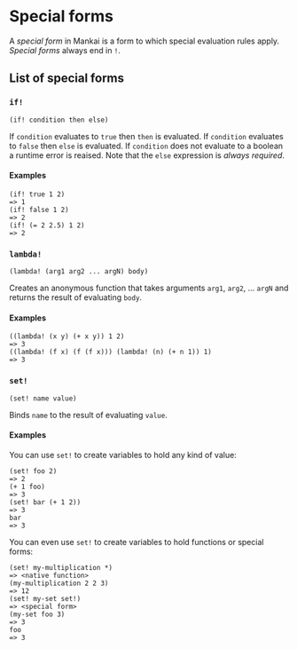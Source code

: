 # Special forms
A _special form_ in Mankai is a form to which special evaluation rules apply. _Special forms_ always end in `!`.

## List of special forms

### `if!`

`(if! condition then else)`

If `condition` evaluates to `true` then `then` is evaluated. If `condition` evaluates to `false` then `else` is evaluated. If `condition` does not evaluate to a boolean a runtime error is reaised. Note that the `else` expression is _always required_.

#### Examples

```
(if! true 1 2)
=> 1
(if! false 1 2)
=> 2
(if! (= 2 2.5) 1 2)
=> 2
```

### `lambda!`

`(lambda! (arg1 arg2 ... argN) body)`

Creates an anonymous function that takes arguments `arg1`, `arg2`, ... `argN` and returns the result of evaluating `body`.

#### Examples

```
((lambda! (x y) (+ x y)) 1 2)
=> 3
((lambda! (f x) (f (f x))) (lambda! (n) (+ n 1)) 1)
=> 3
```

### `set!`

`(set! name value)`

Binds `name` to the result of evaluating `value`.

#### Examples

You can use `set!` to create variables to hold any kind of value:

```
(set! foo 2)
=> 2
(+ 1 foo)
=> 3
(set! bar (+ 1 2))
=> 3
bar
=> 3
```

You can even use `set!` to create variables to hold functions or special forms:

```
(set! my-multiplication *)
=> <native function>
(my-multiplication 2 2 3)
=> 12
(set! my-set set!)
=> <special form>
(my-set foo 3)
=> 3
foo
=> 3
```
